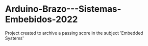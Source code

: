 # Arduino-Brazo---Sistemas-Embebidos-2022
Project created to archive a passing score in the subject 'Embedded Systems'
